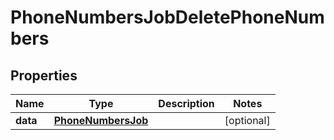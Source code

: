 

# PhoneNumbersJobDeletePhoneNumbers


## Properties

Name | Type | Description | Notes
------------ | ------------- | ------------- | -------------
**data** | [**PhoneNumbersJob**](PhoneNumbersJob.md) |  |  [optional]



